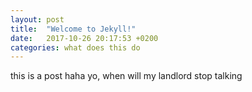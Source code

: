 ```yaml
---
layout: post
title:  "Welcome to Jekyll!"
date:   2017-10-26 20:17:53 +0200
categories: what does this do
---
```


this is a post haha yo, when will my landlord stop talking
